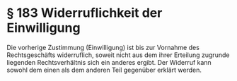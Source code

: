 # § 183 Widerruflichkeit der Einwilligung
Die vorherige Zustimmung (Einwilligung) ist bis zur Vornahme des Rechtsgeschäfts widerruflich, soweit nicht aus dem ihrer Erteilung zugrunde liegenden Rechtsverhältnis sich ein anderes ergibt. Der Widerruf kann sowohl dem einen als dem anderen Teil gegenüber erklärt werden.